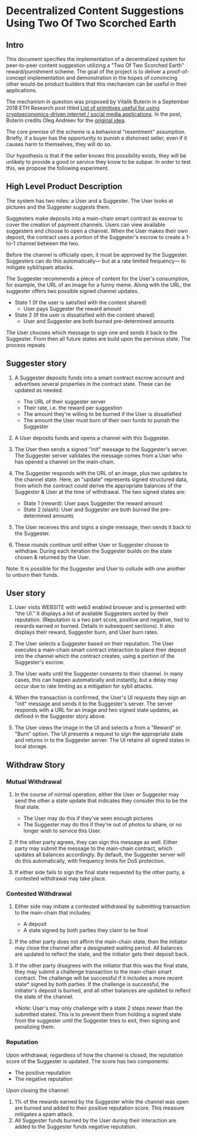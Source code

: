 # Decentralized Content Suggestions Using Two Of Two Scorched Earth

## Intro

This document specifies the implementation of a decentralized system for peer-to-peer content suggestion utilizing a "Two Of Two Scorched Earth" reward/punishment scheme. The goal of the project is to deliver a proof-of-concept  implementation and demonstration in the hopes of convincing other would-be product builders that this mechanism can be useful in their applications.

The mechanism in question was proposed by Vitalik Buterin in a September 2018 ETH Research post titled [List of primitives useful for using cryptoeconomics-driven internet / social media applications](https://ethresear.ch/t/list-of-primitives-useful-for-using-cryptoeconomics-driven-internet-social-media-applications/3198). In the post, Buterin credits Oleg Andreev for the [original idea](https://blog.oleganza.com/post/58240549599/contracts-without-trust-or-third-parties).

The core premise of the scheme is a behavioral "resentment" assumption. Briefly, if a buyer has the opportunity to punish a dishonest seller, even if it causes harm to themselves, they will do so.

Our hypothesis is that if the seller knows this possibility exists, they will be unlikely to provide a good or service they know to be subpar. In order to test this, we propose the following experiment.

## High Level Product Description

The system has two roles: a User and a Suggester. The User looks at pictures and the Suggester suggests them.

Suggesters make deposits into a main-chain smart contract as escrow to cover the creation of payment channels. Users can view available suggesters and choose to open a channel. When the User makes their own deposit, the contract uses a portion of the Suggester's escrow to create a 1-to-1 channel between the two.

Before the channel is officially open, it must be approved by the Suggester. Suggesters can do this automatically— but at a rate limited frequency— to mitigate sybil/spam attacks.

The Suggester recommends a piece of content for the User's consumption, for example, the URL of an image for a funny meme. Along with the URL, the suggester offers two possible signed channel updates.

* State 1 (If the user is satisfied with the content shared)
    * User pays Suggester the reward amount
* State 2 (If the user is dissatisfied with the content shared)
    * User and Suggester are both burned pre-determined amounts

The User chooses which message to sign one and sends it back to the Suggester. From then all future states are build upon the pervious state. The process repeats

## Suggester story

1. A Suggester deposits funds into a smart contract escrow account and advertises several properties in the contract state. These can be updated as needed.
   * The URL of their suggester server
   * Their rate, i.e. the reward per suggestion
   * The amount they're willing to be burned if the User is dissatisfied
   * The amount the User must burn of their own funds to punish the Suggester

2. A User deposits funds and opens a channel with this Suggester.

3. The User then sends a signed "init" message to the Suggester's server. The Suggester server validates the message comes from a User who has opened a channel on the main-chain.

4. The Suggester responds with the URL of an image, plus two updates to the channel state. Here, an "update" represents signed structured data, from which the contract could derive the appropriate balances of the Suggester & User at the time of withdrawal. The two signed states are:
    * State 1 (reward): User pays Suggester the reward amount
    * State 2 (slash): User and Suggester are both burned the pre-determined amounts

5. The User receives this and signs a single message, then sends it back to the Suggester.

6. These rounds continue until either User or Suggester choose to withdraw. During each iteration the Suggester builds on the state chosen & returned by the User.

Note: It is possible for the Suggester and User to collude with one another to unburn their funds.


## User story

1. User visits WEBSITE with web3 enabled browser and is presented with "the UI." It displays a list of available Suggesters sorted by their reputation. (Reputation is a two part score, positive and negative, tied to rewards earned or burned. Details in subsequent sections). It also displays their reward, Suggester burn, and User burn rates.

2. The User selects a Suggester based on their reputation. The User executes a main-chain smart contract interaction to place their deposit into the channel which the contract creates, using a portion of the Suggester's escrow.

3. The User waits until the Suggester consents to their channel. In many cases, this can happen automatically and instantly, but a delay may occur due to rate limiting as a mitigation for sybil attacks.

4. When the transaction is confirmed, the User's UI requests they sign an "init" message and sends it to the Suggester's server. The server responds with a URL for an image and two signed state updates, as defined in the Suggester story above.

5. The User views the image in the UI and selects a from a "Reward" or "Burn" option. The UI presents a request to sign the appropriate state and returns in to the Suggester server. The UI retains all signed states in local storage.


## Withdraw Story

### Mutual Withdrawal

1. In the course of normal operation, either the User or Suggester may send the other a state update that indicates they consider this to be the final state.
    * The User may do this if they've seen enough pictures
    * The Suggester may do this if they're out of photos to share, or no longer wish to service this User.

2. If the other party agrees, they can sign this message as well. Either party may submit the message to the main-chain contract, which updates all balances accordingly. By default, the Suggester server will do this automatically, with frequency limits for DoS protection.

3. If either side fails to sign the final state requested by the other party, a contested withdrawal may take place.

### Contested Withdrawal

1. Either side may initiate a contested withdrawal by submitting transaction to the main-chain that includes:

   * A deposit
   * A state signed by both parties they claim to be final

2. If the other party does not affirm the main-chain state, then the initiator may close the channel after a designated waiting period. All balances are updated to reflect the state, and the initiator gets their deposit back.

3. If the other party disagrees with the initiator that this was the final state, they may submit a challenge transaction to the main-chain smart contract. The challenge will be successful if it includes a more recent state* signed by both parties. If the challenge is successful, the initiator's  deposit is burned, and all other balances are updated to reflect the state of the channel.

      \*Note: User's may only challenge with a state 2 steps newer than the submitted stated. This is to prevent them from holding a signed state from the suggester until the Suggester tries to exit, then signing and penalizing them.

### Reputation

Upon withdrawal, regardless of how the channel is closed, the reputation score of the Suggester is updated. The score has two components:

 * The positive reputation
 * The negative reputation

Upon closing the channel:

 1. 1% of the rewards earned by the Suggester while the channel was open are burned and added to their positive reputation score. This measure mitigates a spam attack.
 2. All Suggester funds burned by the User during their interaction are added to the Suggester funds negative reputation.
